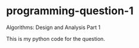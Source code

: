 # programming-question-1
Algorithms: Design and Analysis Part 1

This is my python code for the question.
